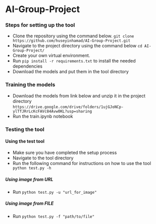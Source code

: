 # AI-Group-Project

### Steps for setting up the tool
- Clone the repository using the command below.
  `git clone https://github.com/huseyinhamad/AI-Group-Project.git`
- Navigate to the project directory using the command below
  `cd AI-Group-Project/`
- Create your own virtual environment.
- Run `pip install -r requirements.txt` to install the needed dependencies
- Download the models and put them in the tool directory

### Training the models
- Download the models from link below and unzip it in the project directory   
  `https://drive.google.com/drive/folders/1ujGJoNCp-ylTfJRrLcKcFAVc84Avw0KL?usp=sharing`
- Run the train.ipynb notebook 
### Testing the tool
#### Using the test tool
- Make sure you have completed the setup process
- Navigate to the tool directory
- Run the following command for instructions on how to use the tool
  ` python test.py -h`
##### Using image from URL
- Run
  `python test.py -u "url_for_image"`
##### Using image from FILE
- Run
   `python test.py -f "path/to/file"`
   
